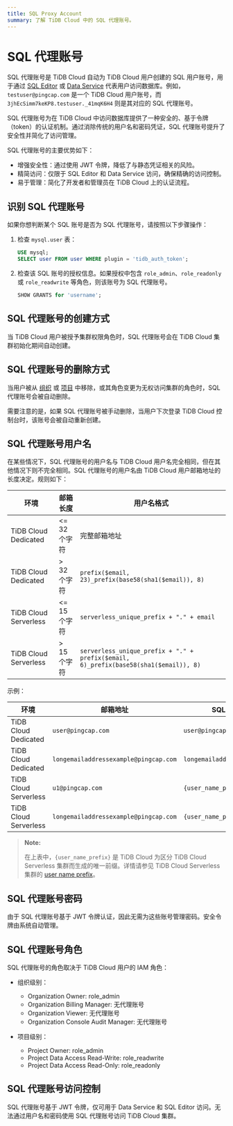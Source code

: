 ```yaml
---
title: SQL Proxy Account
summary: 了解 TiDB Cloud 中的 SQL 代理账号。
---
```


# SQL 代理账号

SQL 代理账号是 TiDB Cloud 自动为 TiDB Cloud 用户创建的 SQL 用户账号，用于通过 [SQL Editor](/tidb-cloud/explore-data-with-chat2query.md) 或 [Data Service](https://docs.pingcap.com/tidbcloud/api/v1beta1/dataservice) 代表用户访问数据库。例如，`testuser@pingcap.com` 是一个 TiDB Cloud 用户账号，而 `3jhEcSimm7keKP8.testuser._41mqK6H4` 则是其对应的 SQL 代理账号。

SQL 代理账号为在 TiDB Cloud 中访问数据库提供了一种安全的、基于令牌（token）的认证机制。通过消除传统的用户名和密码凭证，SQL 代理账号提升了安全性并简化了访问管理。

SQL 代理账号的主要优势如下：

- 增强安全性：通过使用 JWT 令牌，降低了与静态凭证相关的风险。
- 精简访问：仅限于 SQL Editor 和 Data Service 访问，确保精确的访问控制。
- 易于管理：简化了开发者和管理员在 TiDB Cloud 上的认证流程。

## 识别 SQL 代理账号

如果你想判断某个 SQL 账号是否为 SQL 代理账号，请按照以下步骤操作：

1. 检查 `mysql.user` 表：

    ```sql
    USE mysql;
    SELECT user FROM user WHERE plugin = 'tidb_auth_token';
    ```

2. 检查该 SQL 账号的授权信息。如果授权中包含 `role_admin`、`role_readonly` 或 `role_readwrite` 等角色，则该账号为 SQL 代理账号。

    ```sql
    SHOW GRANTS for 'username';
    ```

## SQL 代理账号的创建方式

当 TiDB Cloud 用户被授予集群权限角色时，SQL 代理账号会在 TiDB Cloud 集群初始化期间自动创建。

## SQL 代理账号的删除方式

当用户被从 [组织](/tidb-cloud/manage-user-access.md#remove-an-organization-member) 或 [项目](/tidb-cloud/manage-user-access.md#remove-a-project-member) 中移除，或其角色变更为无权访问集群的角色时，SQL 代理账号会被自动删除。

需要注意的是，如果 SQL 代理账号被手动删除，当用户下次登录 TiDB Cloud 控制台时，该账号会被自动重新创建。

## SQL 代理账号用户名

在某些情况下，SQL 代理账号的用户名与 TiDB Cloud 用户名完全相同，但在其他情况下则不完全相同。SQL 代理账号的用户名由 TiDB Cloud 用户邮箱地址的长度决定。规则如下：

| 环境 | 邮箱长度 | 用户名格式 |
| ----------- | ------------ | --------------- |
| TiDB Cloud Dedicated | <= 32 个字符 | 完整邮箱地址 |
| TiDB Cloud Dedicated | > 32 个字符 | `prefix($email, 23)_prefix(base58(sha1($email)), 8)` |
| TiDB Cloud Serverless | <= 15 个字符 | `serverless_unique_prefix + "." + email` |
| TiDB Cloud Serverless | > 15 个字符 | `serverless_unique_prefix + "." + prefix($email, 6)_prefix(base58(sha1($email)), 8)` |

示例：

| 环境 | 邮箱地址 | SQL 代理账号用户名 |
| ----------- | ----- | -------- |
| TiDB Cloud Dedicated | `user@pingcap.com` | `user@pingcap.com` |
| TiDB Cloud Dedicated | `longemailaddressexample@pingcap.com` | `longemailaddressexample_48k1jwL9` |
| TiDB Cloud Serverless | `u1@pingcap.com` | `{user_name_prefix}.u1@pingcap.com` |
| TiDB Cloud Serverless | `longemailaddressexample@pingcap.com` | `{user_name_prefix}.longem_48k1jwL9`|

> **Note:**
>
> 在上表中，`{user_name_prefix}` 是 TiDB Cloud 为区分 TiDB Cloud Serverless 集群而生成的唯一前缀。详情请参见 TiDB Cloud Serverless 集群的 [user name prefix](/tidb-cloud/select-cluster-tier.md#user-name-prefix)。

## SQL 代理账号密码

由于 SQL 代理账号基于 JWT 令牌认证，因此无需为这些账号管理密码。安全令牌由系统自动管理。

## SQL 代理账号角色

SQL 代理账号的角色取决于 TiDB Cloud 用户的 IAM 角色：

- 组织级别：
    - Organization Owner: role_admin
    - Organization Billing Manager: 无代理账号
    - Organization Viewer: 无代理账号
    - Organization Console Audit Manager: 无代理账号

- 项目级别：
    - Project Owner: role_admin
    - Project Data Access Read-Write: role_readwrite
    - Project Data Access Read-Only: role_readonly

## SQL 代理账号访问控制

SQL 代理账号基于 JWT 令牌，仅可用于 Data Service 和 SQL Editor 访问。无法通过用户名和密码使用 SQL 代理账号访问 TiDB Cloud 集群。